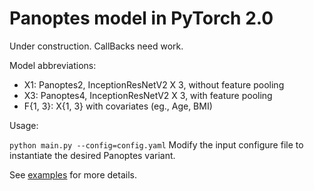 # Panoptes model in PyTorch 2.0

Under construction. CallBacks need work.

Model abbreviations:
- X1: Panoptes2, InceptionResNetV2 X 3, without feature pooling
- X3: Panoptes4, InceptionResNetV2 X 3, with feature pooling
- F{1, 3}: X{1, 3} with covariates (eg., Age, BMI)

Usage:

`python main.py --config=config.yaml`
Modify the input configure file to instantiate the desired Panoptes variant.

See [examples](src/config.yaml) for more details.